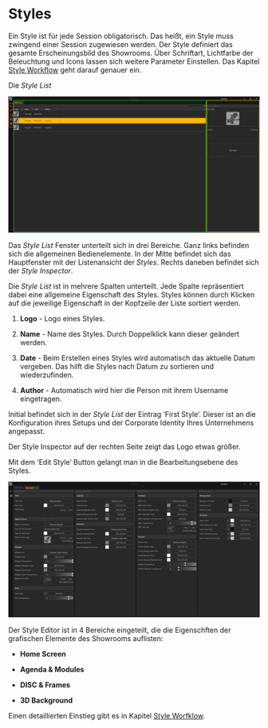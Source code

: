 # Styles 

Ein Style ist für jede Session obligatorisch. Das heißt, ein Style muss zwingend einer Session zugewiesen werden. Der Style definiert das gesamte Erscheinungsbild des Showrooms. Über Schriftart, Lichtfarbe der Beleuchtung und Icons lassen sich weitere Parameter Einstellen. Das Kapitel [Style Workflow](styleworkflow.md) geht darauf genauer ein. 
 
 Die *Style List*  

![Placeholder](img/StyleList.PNG) 


Das *Style List* Fenster unterteilt sich in drei Bereiche. Ganz links befinden sich die allgemeinen Bedienelemente. In der Mitte befindet sich das Hauptfenster mit der Listenansicht der *Styles*. Rechts daneben befindet sich der *Style Inspector*. 

Die *Style List* ist in mehrere Spalten unterteilt. Jede Spalte repräsentiert dabei eine allgemeine Eigenschaft des Styles. Styles können durch Klicken auf die jeweilige Eigenschaft in der Kopfzeile der Liste sortiert werden. 

 

1.    **Logo** - Logo eines Styles.

 

2.    **Name** - Name des Styles. Durch Doppelklick kann dieser geändert werden. 

 

3.    **Date** - Beim Erstellen eines Styles wird automatisch das aktuelle Datum vergeben. Das hilft die Styles nach Datum zu sortieren und wiederzufinden. 

 

4.    **Author** - Automatisch wird hier die Person mit ihrem Username eingetragen. 

 

Initial befindet sich in der *Style List* der Eintrag ‘First Style’. Dieser ist an die Konfiguration ihres Setups und der Corporate Identity Ihres Unternehmens angepasst.  

Der Style Inspector auf der rechten Seite zeigt das Logo etwas größer. 

Mit dem ‘Edit Style’ Button gelangt man in die Bearbeitungsebene des Styles. 

![StyleEditor](img/StyleEditor.PNG)


Der Style Editor ist in 4 Bereiche eingeteilt, die die Eigenschften der grafischen Elemente des Showrooms auflisten:
<ul>
<li> <b>Home Screen</b></p></li>
</p>
<li> <b>Agenda & Modules</b></p></li>
</p>
<li> <b>DISC & Frames</b></p></li>
</p>
<li> <b>3D Background</b></p></li>
</ul>

Einen detaillierten Einstieg gibt es in Kapitel [Style Worfklow](styleworkflow.md). 
